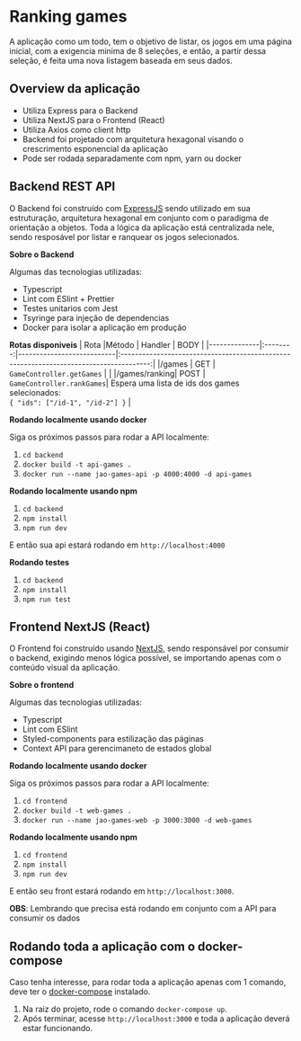 # Ranking games

A aplicação como um todo, tem o objetivo de listar, os jogos em uma página inicial, com a exigencia minima de 8 seleções, e então, a partir dessa seleção, é feita uma nova listagem baseada em seus dados.

## Overview da aplicação
- Utiliza Express para o Backend
- Utiliza NextJS para o Frontend (React)
- Utiliza Axios como client http
- Backend foi projetado com arquitetura hexagonal visando o crescrimento esponencial da aplicação
- Pode ser rodada separadamente com npm, yarn ou docker

## Backend REST API
O Backend foi construído com [ExpressJS](https://expressjs.com/pt-br/) sendo utilizado em sua estruturação, arquitetura hexagonal em conjunto com o paradigma de orientação a objetos. Toda a lógica da aplicação está centralizada nele, sendo resposável por listar e ranquear os jogos selecionados.

**Sobre o Backend**

Algumas das tecnologias utilizadas:
- Typescript
- Lint com ESlint + Prettier
- Testes unitarios com Jest
- Tsyringe para injeção de dependencias
- Docker para isolar a aplicação em produção

**Rotas disponiveis**
| Rota         |Método    | Handler                   | BODY                                                                                   |
|--------------|:--------:|---------------------------|:--------------------------------------------------------------------------------------:|
|/games        |    GET   | `GameController.getGames` |                                                                                        |
|/games/ranking|    POST  | `GameController.rankGames`| Espera uma lista de ids dos games selecionados: <br />`{ "ids": ["/id-1", "/id-2"] }`  |

**Rodando localmente usando docker**

Siga os próximos passos para rodar a API localmente:

1. `cd backend`
2. `docker build -t api-games .`
3. `docker run --name jao-games-api -p 4000:4000 -d api-games`


**Rodando localmente usando npm**

1. `cd backend`
2. `npm install`
3. `npm run dev`

E então sua api estará rodando em `http://localhost:4000`

**Rodando testes**

1. `cd backend`
2. `npm install`
3. `npm run test`

## Frontend NextJS (React)

O Frontend foi construído usando [NextJS](https://nextjs.org/), sendo responsável por consumir o backend, exigindo menos lógica possível, se importando apenas com o conteúdo visual da aplicação.

**Sobre o frontend**

Algumas das tecnologias utilizadas:
- Typescript
- Lint com ESlint
- Styled-components para estilização das páginas
- Context API para gerencimaneto de estados global

**Rodando localmente usando docker**

Siga os próximos passos para rodar a API localmente:

1. `cd frontend`
2. `docker build -t web-games .`
3. `docker run --name jao-games-web -p 3000:3000 -d web-games`


**Rodando localmente usando npm**

1. `cd frontend`
2. `npm install`
3. `npm run dev`

E então seu front estará rodando em `http://localhost:3000`.

**OBS**: Lembrando que precisa está rodando em conjunto com a API para consumir os dados
## Rodando toda a aplicação com o docker-compose

Caso tenha interesse, para rodar toda a aplicação apenas com 1 comando, deve ter o [docker-compose](https://docs.docker.com/compose/install/#install-compose) instalado.

1. Na raiz do projeto, rode o comando `docker-compose up`.
2. Após terminar, acesse `http://localhost:3000` e toda a aplicação deverá estar funcionando.

